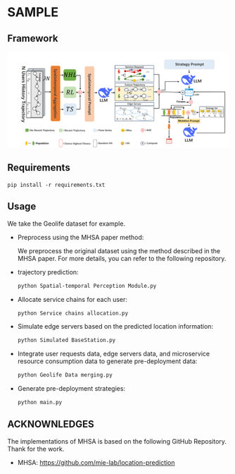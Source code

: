 # SAMPLE
## Framework
![image](./fig.png)

## Requirements

    pip install -r requirements.txt

## Usage
We take the Geolife dataset for example.
- Preprocess using the MHSA paper method:


     We preprocess the original dataset using the method described in the MHSA paper. 
     For more details, you can refer to the following repository.

- trajectory prediction:  

  ```bash
  python Spatial-temporal Perception Module.py
- Allocate service chains for each user:

  ```bash
  python Service chains allocation.py
- Simulate edge servers based on the predicted location information:

  ```bash
  python Simulated BaseStation.py
- Integrate user requests data, edge servers data, and microservice resource consumption data to generate pre-deployment data:

   ```bash
  python Geolife Data merging.py
- Generate pre-deployment strategies:

   ```bash
   python main.py

## ACKNOWNLEDGES
The implementations of MHSA is based on the following GitHub Repository. Thank for the work.
<span id="citation-4"></span>

- MHSA: https://github.com/mie-lab/location-prediction
